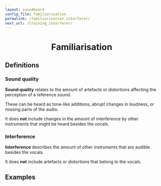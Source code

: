 ```yaml
---
layout: soundboard
config_file: familiarisation
permalink: /familiarisation_interferer/ 
next_url: /training_interferer/
---
```


<h1 style="text-align: center;">Familiarisation</h1>

## Definitions

### Sound quality
**Sound quality** relates to the amount of artefacts or distortions affecting
the perception of a reference sound.

These can be heard as tone-like additions, abrupt changes in loudness, or
missing parts of the audio.

It does **not** include changes in the amount of interference by other
instruments that might be heard besides the vocals.

### Interference
**Interference** describes the amount of other instruments that are audible
besides the vocals.

It does **not** include artefacts or distortions that belong to the vocals.

## Examples
